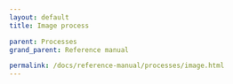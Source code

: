 ```yaml
---
layout: default
title: Image process

parent: Processes
grand_parent: Reference manual

permalink: /docs/reference-manual/processes/image.html
---
```



